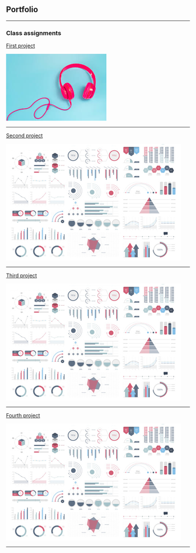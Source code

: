 ## Portfolio

---

### Class assignments

[First project](https://github.com/eliantiudic/cisc3130-first-assignment)

<img src="images/music image.jpg?raw=true"/>

---
[Second project](https://github.com/eliantiudic/cisc3130-assignment2)

<img src="images/dummy_thumbnail.jpg?raw=true"/>

---
[Third project](https://github.com/eliantiudic/cisc3130-assignment3)

<img src="images/dummy_thumbnail.jpg?raw=true"/>

---
[Fourth project](https://github.com/eliantiudic/assignment-4)

<img src="images/dummy_thumbnail.jpg?raw=true"/>

---




<!-- Remove above link if you don't want to attibute -->

